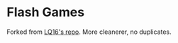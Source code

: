 # Flash Games

Forked from [LQ16's repo](https://github.com/LQ16/gstore). More cleanerer, no duplicates.